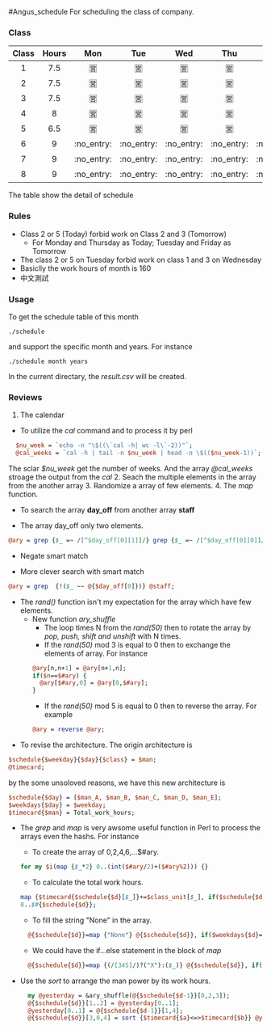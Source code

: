#Angus\_schedule
For scheduling the class of company.
### Class
|Class | Hours | Mon | Tue | Wed | Thu | Fri | Sat |
| :---: | :---: | :---: | :---: | :---: | :---: |:---: | :---: |
| 1 | 7.5 | :u55b6: | :u55b6: | :u55b6: | :u55b6: | :u55b6: | :u7981: |
| 2 | 7.5 | :u55b6: | :u55b6: | :u55b6: | :u55b6: | :u55b6: | :u7981: |
| 3 | 7.5 | :u55b6: | :u55b6: | :u55b6: | :u55b6: | :u55b6: | :u7981: |
| 4 | 8 | :u55b6: | :u55b6: | :u55b6: | :u55b6: | :u55b6: | :u7981: |
| 5 | 6.5 | :u55b6: | :u55b6: | :u55b6: | :u55b6: | :u55b6: | :u7981: |
| 6 | 9 | :no\_entry: |:no\_entry: |:no\_entry: |:no\_entry: |:no\_entry: | :u55b6: |
| 7 | 9 | :no\_entry: |:no\_entry: |:no\_entry: |:no\_entry: |:no\_entry: | :u55b6: |
| 8 | 9 | :no\_entry: |:no\_entry: |:no\_entry: |:no\_entry: |:no\_entry: | :u55b6: |

The table show the detail of schedule

### Rules
* Class 2 or 5 (Today) forbid work on Class 2 and 3 (Tomorrow)
  - For Monday and Thursday as Today; Tuesday and Friday as Tomorrow
* The class 2 or 5 on Tuesday forbid work on class 1 and 3 on Wednesday
* Basiclly the work hours of month is 160
* 中文測試

### Usage
To get the schedule table of this month
```shell
./schedule
```
and support the specific month and years. For instance
```shell
./schedule month years
```
In the current directary, the *result.csv* will be created.


### Reviews

1. The calendar 
  * To utilize the _cal_ command and to process it by perl
  ```perl
    $nu_week = `echo -n "\$((\`cal -h| wc -l\`-2))"`;
    @cal_weeks = `cal -h | tail -n $nu_week | head -n \$(($nu_week-1))`;
  ```
  The sclar *$nu_week* get the number of weeks. And 
  the array *@cal_weeks* stroage the output from the *cal*
2. Seach the multiple elements in the array from the another array
3. Randomize a array of few elements.
4. The _map_ function.

* To search the array **day\_off** from another array **staff**
 - The array day\_off only two elements.
  ```perl
  @ary = grep {$_ =~ /[^$day_off[0][1]]/} grep {$_ =~ /[^$day_off[0][0]]/} @staff;
  ```

* Negate smart match
 - More clever search with smart match
  ```perl  
  @ary = grep  {!($_ ~~ @{$day_off[0]})} @staff;
  ```

* The *rand()* function isn't my expectation for the array which have few elements.
  - New function *ary_shuffle* 
    * The loop times N from the *rand(50)* then to rotate the array by _pop, push, shift and unshift_ 
    with N times.
    * If the *rand(50)* mod 3 is equal to 0 then to exchange the elements of array. For instance
    ```perl
    @ary[n,n+1] = @ary[n+1,n];
    if($n==$#ary) {
      @ary[$#ary,0] = @ary[0,$#ary];
    }
    ```
    * If the *rand(50)* mod 5 is equal to 0 then to reverse the array. For example
    ```perl
    @ary = reverse @ary;
    ```
*  To revise the architecture. The origin architecture is

  ```perl
  $schedule{$weekday}{$day}{$class} = $man;
  @timecard;
  ```
  by the some unsoloved reasons, we have this new architecture is

  ```perl
  $schedule{$day} = [$man_A, $man_B, $man_C, $man_D, $man_E];
  $weekdays{$day} = $weekday;
  $timecard{$man} = Total_work_hours;
  ```
*  The _grep_ and _map_ is very awsome useful function in Perl to process the arrays even the hashs.
  For instance

    - To create the array of 0,2,4,6,...$#ary.
    ```perl
	for my $i(map {$_*2} 0..(int($#ary/2)+($#ary%2))) {}
    ```

    - To calculate the total work hours.
    ```perl
	map {$timecard{$schedule{$d}[$_]}+=$class_unit[$_], if($schedule{$d}[$_]!~/^\d/)} 
	0..$#{$schedule{$d}};
    ```

    - To fill the string "None" in the array.
    ```perl
      @{$schedule{$d}}=map {"None"} @{$schedule{$d}}, if($weekdays{$d}==7);
    ```

    - We could have the if...else statement in the block of _map_
    ```perl
      @{$schedule{$d}}=map {(/[345]/)?("X"):($_)} @{$schedule{$d}}, if($weekdays{$d}==6);
    ```

*  Use the _sort_ to arrange the man power by its work hours.
    ```perl
      my @yesterday = &ary_shuffle(@{$schedule{$d-1}}[0,2,3]);
      @{$schedule{$d}}[1..2] = @yesterday[0..1]; 
      @yesterday[0..1] = @{$schedule{$d-1}}[1,4];
      @{$schedule{$d}}[3,0,4] = sort {$timecard{$a}<=>$timecard{$b}} @yesterday;
    ```
